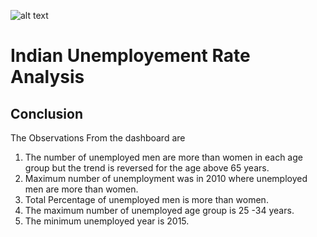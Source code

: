 ![alt text](https://ineuron.ai/images/ineuron-logo.png)

# Indian Unemployement Rate Analysis

## Conclusion

The Observations From the dashboard are

1. The number of unemployed men are more than women in each age group but the trend is reversed for the age above 65 years.
2. Maximum number of unemployment was in 2010 where unemployed men are more than women.
3. Total Percentage of unemployed men is more than women.
4. The maximum number of unemployed age group is 25 -34 years.
5. The minimum unemployed year is 2015.
